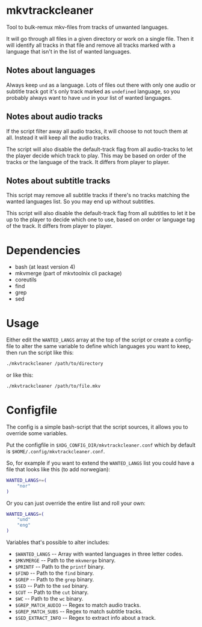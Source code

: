 # mkvtrackcleaner
Tool to bulk-remux mkv-files from tracks of unwanted languages.

It will go through all files in a given directory or work on a single
file. Then it will identify all tracks in that file and remove all
tracks marked with a language that isn't in the list of wanted
languages.

## Notes about languages
Always keep `und` as a language. Lots of files out there with only one
audio or subtitle track got it's only track marked as `undefined`
language, so you probably always want to have `und` in your list of
wanted languages.

## Notes about audio tracks
If the script filter away all audio tracks, it will choose to not touch
them at all. Instead it will keep all the audio tracks.

The script will also disable the default-track flag from all
audio-tracks to let the player decide which track to play. This may be
based on order of the tracks or the language of the track. It differs
from player to player.

## Notes about subtitle tracks
This script may remove all subtitle tracks if there's no tracks matching
the wanted languages list. So you may end up without subtitles.

This script will also disable the default-track flag from all subtitles
to let it be up to the player to decide which one to use, based on order
or language tag of the track. It differs from player to player.

# Dependencies
- bash (at least version 4)
- mkvmerge (part of mkvtoolnix cli package)
- coreutils
- find
- grep
- sed

# Usage
Either edit the `WANTED_LANGS` array at the top of the script or create
a config-file to alter the same variable to define which languages you
want to keep, then run the script like this:
```bash
./mkvtrackcleaner /path/to/directory
```

or like this:
```bash
./mkvtrackcleaner /path/to/file.mkv
```

# Configfile
The config is a simple bash-script that the script sources, it allows
you to override some variables.

Put the configfile in `$XDG_CONFIG_DIR/mkvtrackcleaner.conf` which by
default is `$HOME/.config/mkvtrackcleaner.conf`.

So, for example if you want to extend the `WANTED_LANGS` list you could
have a file that looks like this (to add norwegian):
```bash
WANTED_LANGS+=(
    "nor"
)
```

Or you can just override the entire list and roll your own:
```bash
WANTED_LANGS=(
    "und"
    "eng"
)
```

Variables that's possible to alter includes:
- `$WANTED_LANGS` -- Array with wanted languages in three letter codes.
- `$MKVMERGE` -- Path to the `mkvmerge` binary.
- `$PRINTF` -- Path to the `printf` binary.
- `$FIND` -- Path to the `find` binary.
- `$GREP` -- Path to the `grep` binary.
- `$SED` -- Path to the `sed` binary.
- `$CUT` -- Path to the `cut` binary.
- `$WC` -- Path to the `wc` binary.
- `$GREP_MATCH_AUDIO` -- Regex to match audio tracks.
- `$GREP_MATCH_SUBS` -- Regex to match subtitle tracks.
- `$SED_EXTRACT_INFO` -- Regex to extract info about a track.
